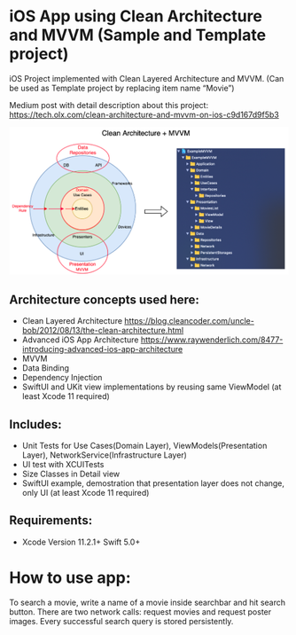 # iOS App using Clean Architecture and MVVM (Sample and Template project)
iOS Project implemented with Clean Layered Architecture and MVVM. (Can be used as Template project by replacing item name “Movie”)

Medium post with detail description about this project: 
https://tech.olx.com/clean-architecture-and-mvvm-on-ios-c9d167d9f5b3

![Alt text](README_FILES/CleanArchitecture+MVVM.png?raw=true "Modules Dependencies")

## Architecture concepts used here:
* Clean Layered Architecture https://blog.cleancoder.com/uncle-bob/2012/08/13/the-clean-architecture.html
* Advanced iOS App Architecture https://www.raywenderlich.com/8477-introducing-advanced-ios-app-architecture
* MVVM
* Data Binding
* Dependency Injection
* SwiftUI and UKit view implementations by reusing same ViewModel (at least Xcode 11 required)

## Includes:
* Unit Tests for Use Cases(Domain Layer), ViewModels(Presentation Layer), NetworkService(Infrastructure Layer)
* UI test with XCUITests
* Size Classes in Detail view
* SwiftUI example, demostration that presentation layer does not change, only UI (at least Xcode 11 required)


## Requirements: 
* Xcode Version 11.2.1+  Swift 5.0+

# How to use app:
To search a movie, write a name of a movie inside searchbar and hit search button. There are two network calls: request movies and request poster images. Every successful search query is stored persistently.

